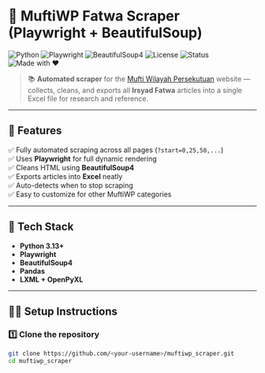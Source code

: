 # 🕌 MuftiWP Fatwa Scraper (Playwright + BeautifulSoup)

![Python](https://img.shields.io/badge/Python-3.13%2B-blue?logo=python)
![Playwright](https://img.shields.io/badge/Playwright-Automation-brightgreen?logo=microsoftedge)
![BeautifulSoup4](https://img.shields.io/badge/BeautifulSoup4-HTML%20Parser-orange)
![License](https://img.shields.io/badge/License-MIT-lightgrey)
![Status](https://img.shields.io/badge/Status-Active-success)
![Made with ❤️](https://img.shields.io/badge/Made%20with-%E2%9D%A4%EF%B8%8F-red)

> 📚 **Automated scraper** for the [Mufti Wilayah Persekutuan](https://muftiwp.gov.my/en/) website —  
> collects, cleans, and exports all **Irsyad Fatwa** articles into a single Excel file for research and reference.

---

## 🚀 Features
✅ Fully automated scraping across all pages (`?start=0,25,50,...`)  
✅ Uses **Playwright** for full dynamic rendering  
✅ Cleans HTML using **BeautifulSoup4**  
✅ Exports articles into **Excel** neatly  
✅ Auto-detects when to stop scraping  
✅ Easy to customize for other MuftiWP categories  

---

## 🧰 Tech Stack
- **Python 3.13+**
- **Playwright**
- **BeautifulSoup4**
- **Pandas**
- **LXML + OpenPyXL**

---

## 🧑‍💻 Setup Instructions

### 1️⃣ Clone the repository
```bash
git clone https://github.com/<your-username>/muftiwp_scraper.git
cd muftiwp_scraper
